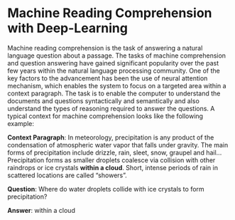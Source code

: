 # Machine Reading Comprehension with Deep-Learning

Machine reading comprehension is the task of answering a natural language question about a passage. The tasks of machine comprehension and question answering have gained significant popularity over the past few years within the natural language processing community. One of the key factors to the advancement has been the use of neural attention mechanism, which enables the system to focus on a targeted area within a context paragraph. The task is to enable the computer to understand the documents and questions syntactically and semantically and also understand the types of reasoning required to answer the questions. A typical context for machine comprehension looks like the following example:

**Context Paragraph**: In meteorology, precipitation is any product of the condensation of atmospheric water vapor that falls under gravity. The main forms of precipitation include drizzle, rain, sleet, snow, graupel and hail... Precipitation forms as smaller droplets coalesce via collision with other raindrops or ice crystals **within a cloud**. Short, intense periods of rain in scattered locations are called “showers”.

**Question**: Where do water droplets collide with ice crystals to form precipitation?

**Answer**: within a cloud
